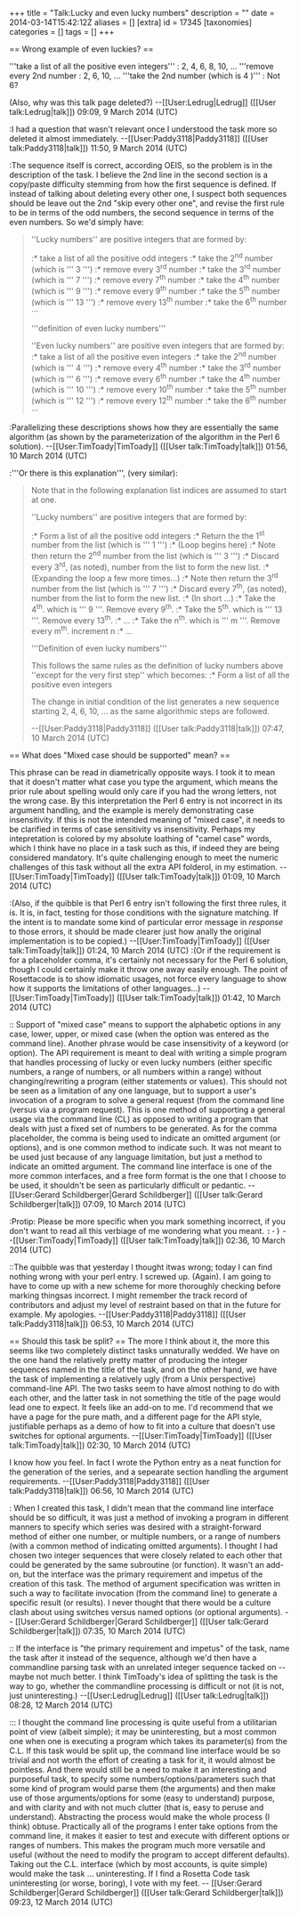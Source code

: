 +++
title = "Talk:Lucky and even lucky numbers"
description = ""
date = 2014-03-14T15:42:12Z
aliases = []
[extra]
id = 17345
[taxonomies]
categories = []
tags = []
+++

== Wrong example of even luckies? ==

'''take a list of all the positive even integers'''
: 2, 4, 6, 8, 10, ...
'''remove every 2nd number
: 2, 6, 10, ...
'''take the 2nd number   (which is   4 )'''
: Not 6?

(Also, why was this talk page deleted?) --[[User:Ledrug|Ledrug]] ([[User talk:Ledrug|talk]]) 09:09, 9 March 2014 (UTC)

:I had a question that wasn't relevant once I understood the task more so deleted it almost immediately. --[[User:Paddy3118|Paddy3118]] ([[User talk:Paddy3118|talk]]) 11:50, 9 March 2014 (UTC)

:The sequence itself is correct, according OEIS, so the problem is in the description of the task.  I believe the 2nd line in the second section is a copy/paste difficulty stemming from how the first sequence is defined.  If instead of talking about deleting every other one, I suspect both sequences should be leave out the 2nd "skip every other one", and revise the first rule to be in terms of the odd numbers, the second sequence in terms of the even numbers.  So we'd simply have:
<blockquote>
''Lucky numbers'' are positive integers that are formed by:

:* take a list of all the positive odd integers
:* take the 2<sup>nd</sup> number   (which is   ''' 3 ''')
:* remove every 3<sup>rd</sup> number
:* take the 3<sup>rd</sup> number   (which is   ''' 7 ''')
:* remove every 7<sup>th</sup> number
:* take the 4<sup>th</sup> number   (which is   ''' 9 ''')
:* remove every 9<sup>th</sup> number
:* take the 5<sup>th</sup> number   (which is   ''' 13 ''')
:* remove every 13<sup>th</sup> number
:* take the 6<sup>th</sup> number ··· 


'''definition of even lucky numbers'''

''Even lucky numbers'' are positive even integers that are formed by:
:* take a list of all the positive even integers
:* take the 2<sup>nd</sup> number   (which is   ''' 4 ''')
:* remove every 4<sup>th</sup> number
:* take the 3<sup>rd</sup> number   (which is   ''' 6 ''')
:* remove every 6<sup>th</sup> number
:* take the 4<sup>th</sup> number   (which is   ''' 10 ''')
:* remove every 10<sup>th</sup> number
:* take the 5<sup>th</sup> number   (which is   ''' 12 ''')
:* remove every 12<sup>th</sup> number
:* take the 6<sup>th</sup> number ··· 
</blockquote>
:Parallelizing these descriptions shows how they are essentially the same algorithm (as shown by the parameterization of the algorithm in the Perl 6 solution). --[[User:TimToady|TimToady]] ([[User talk:TimToady|talk]]) 01:56, 10 March 2014 (UTC)

:'''Or there is this explanation''', (very similar):

<blockquote>
Note that in the following explanation list indices are assumed to start at one.

''Lucky numbers'' are positive integers that are formed by:

:* Form a list of all the positive odd integers
:* Return the the 1<sup>st</sup> number from the list   (which is   ''' 1 ''')
:* (Loop begins here)
:* Note then return the 2<sup>nd</sup> number from the list   (which is   ''' 3 ''')
:* Discard every 3<sup>rd</sup>, (as noted), number from the list to form the new list.
:* (Expanding the loop a few more times...)
:* Note then return the 3<sup>rd</sup> number from the list   (which is   ''' 7 ''')
:* Discard every 7<sup>th</sup>, (as noted), number from the list to form the new list.
:* (In short ...)
:* Take the 4<sup>th</sup>. which is   ''' 9 '''. Remove every 9<sup>th</sup>.
:* Take the 5<sup>th</sup>. which is   ''' 13 '''. Remove every 13<sup>th</sup>.
:* ...
:* Take the n<sup>th</sup>. which is   ''' m '''. Remove every m<sup>th</sup>. increment n
:* ...


'''Definition of even lucky numbers'''

This follows the same rules as the definition of lucky numbers above ''except for the very first step'' which becomes:
:* Form a list of all the positive even integers

The change in initial condition of the list generates a new sequence starting 2, 4, 6, 10, ... as the same algorithmic steps are followed. 

--[[User:Paddy3118|Paddy3118]] ([[User talk:Paddy3118|talk]]) 07:47, 10 March 2014 (UTC)
</blockquote>

== What does "Mixed case should be supported" mean? ==

This phrase can be read in diametrically opposite ways.  I took it to mean that it doesn't matter what case you type the argument, which means the prior rule about spelling would only care if you had the wrong letters, not the wrong case.  By this interpretation the Perl 6 entry is not incorrect in its argument handling, and the example is merely demonstrating case insensitivity.  If this is not the intended meaning of "mixed case", it needs to be clarified in terms of case sensitivity vs insensitivity.  Perhaps my intepretation is colored by my absolute loathing of "camel case" words, which I think have no place in a task such as this, if indeed they are being considered mandatory.  It's quite challenging enough to meet the numeric challenges of this task without all the extra API folderol, in my estimation. --[[User:TimToady|TimToady]] ([[User talk:TimToady|talk]]) 01:09, 10 March 2014 (UTC)

:(Also, if the quibble is that Perl 6 entry isn't following the first three rules, it is.  It is, in fact, testing for those conditions with the signature matching.  If the intent is to mandate some kind of particular error message in <i>response</i> to those errors, it should be made clearer just how anally the original implementation is to be copied.)  --[[User:TimToady|TimToady]] ([[User talk:TimToady|talk]]) 01:24, 10 March 2014 (UTC)
:(Or if the requirement is for a placeholder comma, it's certainly not necessary for the Perl 6 solution, though I could certainly make it throw one away easily enough.  The point of Rosettacode is to show idiomatic usages, not force every language to show how it supports the limitations of other languages...)  --[[User:TimToady|TimToady]] ([[User talk:TimToady|talk]]) 01:42, 10 March 2014 (UTC)

:: Support of "mixed case" means to support the alphabetic options in any case, lower, upper, or mixed case (when the option was entered as the command line).  Another phrase would be case insensitivity of a keyword (or option). The API requirement is meant to deal with writing a simple program that handles processing of lucky or even lucky numbers (either specific numbers, a range of numbers, or all numbers within a range) without changing/rewriting a program (either statements or values).  This should not be seen as a limitation of any one language, but to support a user's invocation of a program to solve a general request (from the command line (versus via a program request). This is one method of supporting a general usage via the command line (CL) as opposed to writing a program that deals with just a fixed set of numbers to be generated. As for the comma placeholder, the comma is being used to indicate an omitted argument (or options), and is one common method to indicate such. It was not meant to be used just because of any language limitation, but just a method to indicate an omitted argument. The command line interface is one of the more common interfaces, and a free form format is the one that I choose to be used, it shouldn't be seen as particularly difficult or pedantic.  -- [[User:Gerard Schildberger|Gerard Schildberger]] ([[User talk:Gerard Schildberger|talk]]) 07:09, 10 March 2014 (UTC)

:Protip: Please be more specific when you mark something incorrect, if you don't want to read all this verbiage of me wondering what you meant.  <tt>:-)</tt> --[[User:TimToady|TimToady]] ([[User talk:TimToady|talk]]) 02:36, 10 March 2014 (UTC)

::The quibble was that yesterday I thought itwas wrong; today I can find nothing wrong with your perl entry. I screwed up. (Again). I am going to have to come up with a new scheme for more thoroughly checking before marking thingsas incorrect. I might remember the track record of contributors and adjust my level of restraint based on that in the future for example. My apologies. --[[User:Paddy3118|Paddy3118]] ([[User talk:Paddy3118|talk]]) 06:53, 10 March 2014 (UTC)

== Should this task be split? ==
The more I think about it, the more this seems like two completely distinct tasks unnaturally wedded.  We have on the one hand
the relatively pretty matter of producing the integer sequences named in the title of the task, and on the other hand, we have
the task of implementing a relatively ugly (from a Unix perspective) command-line API.  The two tasks seem to have almost nothing to do with each other, and the latter task in not something the title of the page would lead one to expect.  It feels like an add-on to me.  I'd recommend that we have a page for the pure math, and a different page for the API style, justifiable perhaps as a demo of how to fit into a culture that doesn't use switches for optional arguments.  --[[User:TimToady|TimToady]] ([[User talk:TimToady|talk]]) 02:30, 10 March 2014 (UTC)

I know how you feel. In fact I wrote the Python entry as a neat function for the generation of the series, and a sepearate section handling the argument requirements. --[[User:Paddy3118|Paddy3118]] ([[User talk:Paddy3118|talk]]) 06:56, 10 March 2014 (UTC)

: When I created this task, I didn't mean that the command line interface should be so difficult, it was just a method of invoking a program in different manners to specify which series was desired with a straight-forward method of either one number, or multiple numbers, or a range of numbers (with a common method of indicating omitted arguments). I thought I had chosen two integer sequences that were closely related to each other that could be generated by the same subroutine (or function). It wasn't an add-on, but the interface was the primary requirement and impetus of the creation of this task. The method of argument specification was written in such a way to facilitate invocation (from the command line) to generate a specific result (or results). I never thought that there would be a culture clash about using switches versus named options (or optional arguments). -- [[User:Gerard Schildberger|Gerard Schildberger]] ([[User talk:Gerard Schildberger|talk]]) 07:35, 10 March 2014 (UTC)

:: If the interface is "the primary requirement and impetus" of the task, name the task after it instead of the sequence, although we'd then have a commandline parsing task with an unrelated integer sequence tacked on -- maybe not much better.  I think TimToady's idea of splitting the task is the way to go, whether the commandline processing is difficult or not (it is not, just uninteresting.) --[[User:Ledrug|Ledrug]] ([[User talk:Ledrug|talk]]) 08:28, 12 March 2014 (UTC)

::: I thought the command line processing is quite useful from a utilitarian point of view (albeit simple); it may be uninteresting, but a most common one when one is executing a program which takes its parameter(s) from the C.L.   If this task would be split up, the command line interface would be so trivial and not worth the effort of creating a task for it, it would almost be pointless.   And there would still be a need to make it an interesting and purposeful task, to specify some numbers/options/parameters such that some kind of program would parse them (the arguments) and then make use of those arguments/options for some (easy to understand) purpose, and with clarity and with not much clutter (that is, easy to peruse and understand).   Abstracting the process would make the whole process (I think) obtuse.   Practically all of the programs I enter take options from the command line, it makes it easier to test and execute with different options or ranges of numbers.   This makes the program much more versatile and useful (without the need to modify the program to accept different defaults).   Taking out the C.L. interface (which by most accounts, is quite simple) would make the task ... uninteresting.   If I find a Rosetta Code task uninteresting (or worse, boring), I vote with my feet. -- [[User:Gerard Schildberger|Gerard Schildberger]] ([[User talk:Gerard Schildberger|talk]]) 09:23, 12 March 2014 (UTC)
